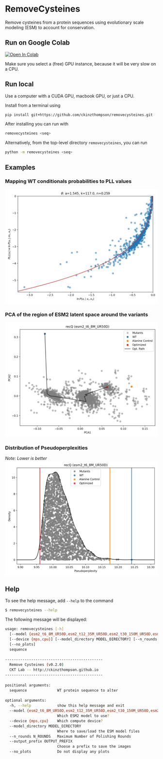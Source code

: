 # RemoveCysteines
Remove cysteines from a protein sequences using evolutionary scale modeling (ESM) to account for conservation.

## Run on Google Colab 
<a href="https://colab.research.google.com/github/ckinzthompson/removecysteines/blob/main/docs/removecysteines_notbook.ipynb" target="_parent"><img src="https://colab.research.google.com/assets/colab-badge.svg" alt="Open In Colab"/></a>

Make sure you select a (free) GPU instance, because it will be very slow on a CPU.


## Run local
Use a computer with a CUDA GPU, macbook GPU, or just a CPU.

Install from a terminal using
```sh
pip install git+https://github.com/ckinzthompson/removecysteines.git
```

After installing you can run with 
```sh
removecysteines <seq>
```

Alternatively, from the top-level directory `removecysteines`, you can run
```sh
python -m removecysteines <seq>
```


## Examples

### Mapping WT conditionals probabilities to PLL values
![](docs/recQ_map_esm2_t6_8M_UR50D.png)

### PCA of the region of ESM2 latent space around the variants
![](docs/recQ_PCA_esm2_t6_8M_UR50D.png)

### Distribution of Pseudoperplexities
*Note: Lower is better*
![](docs/recQ_PPPL_esm2_t6_8M_UR50D.png)


## Help 
To see the help message, add `--help` to the command

```sh
$ removecysteines --help
```

The following message will be displayed:

```sh
usage: removecysteines [-h]
  [--model {esm2_t6_8M_UR50D,esm2_t12_35M_UR50D,esm2_t30_150M_UR50D,esm2_t33_650M_UR50D,esm2_t36_3B_UR50D,esm2_t48_15B_UR50D}]
  [--device {mps,cpu}] [--model_directory MODEL_DIRECTORY] [--n_rounds N_ROUNDS] [--output_prefix OUTPUT_PREFIX]
  [--no_plots]
  sequence

---------------------------------------------
  Remove Cysteines (v0.2.0)
  CKT Lab -- http://ckinzthompson.github.io
---------------------------------------------

positional arguments:
  sequence              WT protein sequence to alter

optional arguments:
  -h, --help            show this help message and exit
  --model {esm2_t6_8M_UR50D,esm2_t12_35M_UR50D,esm2_t30_150M_UR50D,esm2_t33_650M_UR50D,esm2_t36_3B_UR50D,esm2_t48_15B_UR50D}
                        Which ESM2 model to use?
  --device {mps,cpu}    Which compute device?
  --model_directory MODEL_DIRECTORY
                        Where to save/load the ESM model files
  --n_rounds N_ROUNDS   Maximum Number of Polishing Rounds
  --output_prefix OUTPUT_PREFIX
                        Choose a prefix to save the images
  --no_plots            Do not display any plots
```
